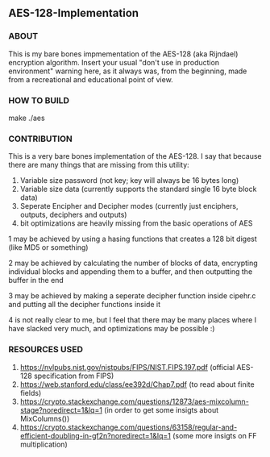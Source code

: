 ## AES-128-Implementation
### ABOUT
This is my bare bones impmementation of the AES-128 (aka Rijndael) encryption algorithm. Insert your usual "don't use in production environment" warning here, 
as it always was, from the beginning, made from a recreational and educational point of view.

### HOW TO BUILD
make
./aes

### CONTRIBUTION
This is a very bare bones implementation of the AES-128. I say that because there are many things that are missing from this utility:

1. Variable size password (not key; key will always be 16 bytes long)
2. Variable size data (currently supports the standard single 16 byte block data)
3. Seperate Encipher and Decipher modes (currently just enciphers, outputs, deciphers and outputs)
4. bit optimizations are heavily missing from the basic operations of AES

1 may be achieved by using a hasing functions that creates a 128 bit digest (like MD5 or something)

2 may be achieved by calculating the number of blocks of data, encrypting individual blocks and appending them to a buffer, and then outputting the buffer in the end

3 may be achieved by making a seperate decipher function inside cipehr.c and putting all the decipher functions inside it

4 is not really clear to me, but I feel that there may be many places where I have slacked very much, and optimizations may be possible :)

### RESOURCES USED
1. https://nvlpubs.nist.gov/nistpubs/FIPS/NIST.FIPS.197.pdf (official AES-128 specification from FIPS)
2. https://web.stanford.edu/class/ee392d/Chap7.pdf (to read about finite fields)
3. https://crypto.stackexchange.com/questions/12873/aes-mixcolumn-stage?noredirect=1&lq=1 (in order to get some insigts about MixColumns()) 
4. https://crypto.stackexchange.com/questions/63158/regular-and-efficient-doubling-in-gf2n?noredirect=1&lq=1 (some more insigts on FF multiplication)





